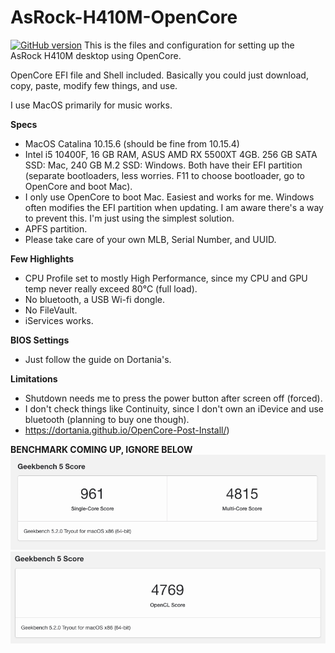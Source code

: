 # AsRock-H410M-OpenCore
[![GitHub version](https://img.shields.io/badge/OpenCore-0.6.3-brightgreen)](https://github.com/acidanthera/OpenCorePkg)
This is the files and configuration for setting up the AsRock H410M desktop using OpenCore.

OpenCore EFI file and Shell included. Basically you could just download, copy, paste, modify few things, and use.

I use MacOS primarily for music works. 

**Specs**
- MacOS Catalina 10.15.6 (should be fine from 10.15.4)
- Intel i5 10400F, 16 GB RAM, ASUS AMD RX 5500XT 4GB. 256 GB SATA SSD: Mac, 240 GB M.2 SSD: Windows. Both have their EFI partition (separate bootloaders, less worries. F11 to choose bootloader, go to OpenCore and boot Mac).
- I only use OpenCore to boot Mac. Easiest and works for me. Windows often modifies the EFI partition when updating. I am aware there's a way to prevent this. I'm just using the simplest solution.
- APFS partition.
- Please take care of your own MLB, Serial Number, and UUID.

**Few Highlights**
- CPU Profile set to mostly High Performance, since my CPU and GPU temp never really exceed 80℃ (full load).
- No bluetooth, a USB Wi-fi dongle.
- No FileVault.
- iServices works.

**BIOS Settings**
- Just follow the guide on Dortania's.

**Limitations**
- Shutdown needs me to press the power button after screen off (forced).
- I don't check things like Continuity, since I don't own an iDevice and use bluetooth (planning to buy one though).
- https://dortania.github.io/OpenCore-Post-Install/)

**BENCHMARK COMING UP, IGNORE BELOW**
![Image of CPU](https://github.com/felixyonathan/Asus-TUF-FX504GE-OpenCore/raw/master/CPU.png)
![Image of OpenCL](https://github.com/felixyonathan/Asus-TUF-FX504GE-OpenCore/raw/master/OpenCL.png)
